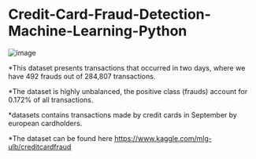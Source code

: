 # Credit-Card-Fraud-Detection-Machine-Learning-Python

![image](https://user-images.githubusercontent.com/71986409/180028107-6a26c35a-beaf-4d5a-af3f-5c1e92947e31.png)



*This dataset presents transactions that occurred in two days, where we have 492 frauds out of 284,807 transactions.

*The dataset is highly unbalanced, the positive class (frauds) account for 0.172% of all transactions.

*datasets contains transactions made by credit cards in September by european cardholders.

*The dataset can be found here https://www.kaggle.com/mlg-ulb/creditcardfraud
